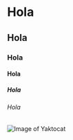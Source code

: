 # Hola
## Hola
### Hola
#### Hola
##### Hola
###### Hola

![Image of Yaktocat](https://octodex.github.com/images/yaktocat.png)
